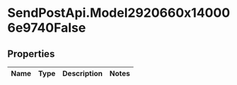 # SendPostApi.Model2920660x140006e9740False

## Properties
Name | Type | Description | Notes
------------ | ------------- | ------------- | -------------


